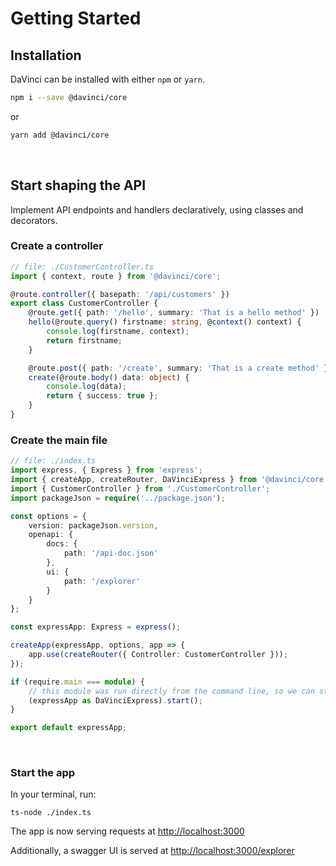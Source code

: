 # Getting Started

## Installation

DaVinci can be installed with either `npm` or `yarn`.

```sh
npm i --save @davinci/core
```

or

```sh
yarn add @davinci/core
```


<br/>

## Start shaping the API
Implement API endpoints and handlers declaratively, using classes and decorators.

### Create a controller

```typescript
// file: ./CustomerController.ts
import { context, route } from '@davinci/core';

@route.controller({ basepath: '/api/customers' })
export class CustomerController {
	@route.get({ path: '/hello', summary: 'That is a hello method' })
	hello(@route.query() firstname: string, @context() context) {
		console.log(firstname, context);
		return firstname;
	}

	@route.post({ path: '/create', summary: 'That is a create method' })
	create(@route.body() data: object) {
		console.log(data);
		return { success: true };
	}
}
```

### Create the main file

```typescript
// file: ./index.ts
import express, { Express } from 'express';
import { createApp, createRouter, DaVinciExpress } from '@davinci/core';
import { CustomerController } from './CustomerController';
import packageJson = require('../package.json');

const options = {
	version: packageJson.version,
	openapi: {
		docs: {
			path: '/api-doc.json'
		},
		ui: {
			path: '/explorer'
		}
	}
};

const expressApp: Express = express();

createApp(expressApp, options, app => {
	app.use(createRouter({ Controller: CustomerController }));	
});

if (require.main === module) {
	// this module was run directly from the command line, so we can start the server
	(expressApp as DaVinciExpress).start();
}

export default expressApp;
```

<br/>

### Start the app

In your terminal, run:

```
ts-node ./index.ts
```

The app is now serving requests at [http://localhost:3000](http://localhost:3000)

Additionally, a swagger UI is served at [http://localhost:3000/explorer](http://localhost:3000/explorer)
